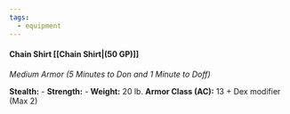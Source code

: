 ```yaml
---
tags:
  - equipment
---
```

#### Chain Shirt [[Chain Shirt|(50 GP)]]
*Medium Armor (5 Minutes to Don and 1 Minute to Doff)*

**Stealth:** - **Strength:** - **Weight:** 20 lb.
**Armor Class (AC):** 13 + Dex modifier (Max 2)